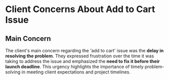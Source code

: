 # Client Concerns About Add to Cart Issue

## Main Concern

The client's main concern regarding the 'add to cart' issue was the **delay in resolving the problem**. They expressed frustration over the time it was taking to address the issue and emphasized the **need to fix it before their launch deadline**. This urgency highlights the importance of timely problem-solving in meeting client expectations and project timelines.
